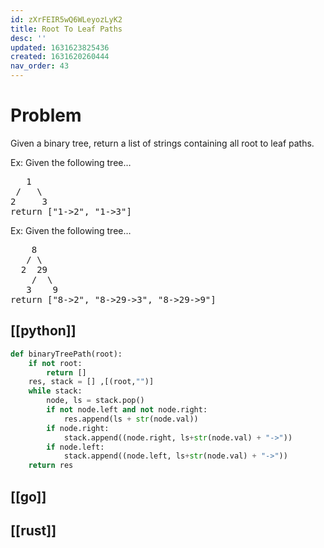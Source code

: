 ```yaml
---
id: zXrFEIR5wQ6WLeyozLyK2
title: Root To Leaf Paths
desc: ''
updated: 1631623825436
created: 1631620260444
nav_order: 43
---
```

# Problem

Given a binary tree, return a list of strings containing all root to leaf paths.

Ex: Given the following tree…

<pre>
   1
 /   \
2     3
return ["1->2", "1->3"]
</pre>

Ex: Given the following tree…

<pre>
    8
   / \
  2  29
    /  \
   3    9
return ["8->2", "8->29->3", "8->29->9"]
</pre>

## [[python]]

```python
def binaryTreePath(root):
    if not root:
        return []
    res, stack = [] ,[(root,"")]
    while stack:
        node, ls = stack.pop()
        if not node.left and not node.right:
            res.append(ls + str(node.val))
        if node.right:
            stack.append((node.right, ls+str(node.val) + "->"))
        if node.left:
            stack.append((node.left, ls+str(node.val) + "->"))
    return res
```
## [[go]]

## [[rust]]
